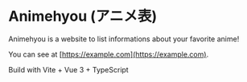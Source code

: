 # Animehyou (アニメ表)

Animehyou is a website to list informations about your favorite anime!

<!-- TODO: once the Netlify is set, change the URL below -->
You can see at [https://example.com](https://example.com).

Build with Vite + Vue 3 + TypeScript
